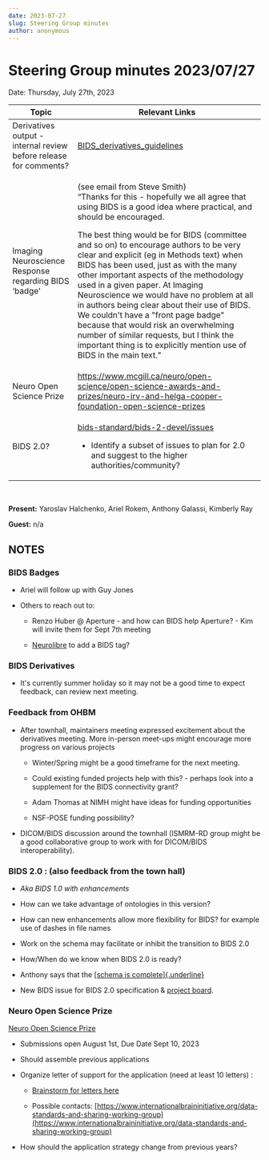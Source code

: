 ```yaml
---
date: 2023-07-27
slug: Steering Group minutes
author: anonymous
---
```


# Steering Group minutes 2023/07/27

Date: Thursday, July 27th, 2023

<!--more-->


<table>
 <thead>
  <tr class="header">
   <th>
    <strong>
     Topic
    </strong>
   </th>
   <th>
    <strong>
     Relevant Links
    </strong>
   </th>
  </tr>
 </thead>
 <tbody>
  <tr class="odd">
   <td>
    Derivatives output - internal review before release for comments?
   </td>
   <td>
    <a href="https://docs.google.com/document/d/1JtTu5u7XTkWxxnCIH6sxGajGn1qG_syJ-p14aejpk3E/edit?usp=drive_link">
     <span class="underline">
      BIDS_derivatives_guidelines
     </span>
    </a>
   </td>
  </tr>
  <tr class="even">
   <td>
    Imaging Neuroscience Response regarding BIDS ‘badge’
   </td>
   <td>
    <p>
     (see email from Steve Smith)
     <br/>
     “Thanks for this - hopefully we all agree that using BIDS is a good idea where practical, and should be encouraged.
    </p>
    <p>
     The best thing would be for BIDS (committee and so on) to encourage authors to be very clear and explicit (eg in Methods text) when BIDS has been used, just as with the many other important aspects of the methodology used in a given paper. At Imaging Neuroscience we would have no problem at all in authors being clear about their use of BIDS. We couldn't have a "front page badge" because that would risk an overwhelming number of similar requests, but I think the important thing is to explicitly mention use of BIDS in the main text."
    </p>
   </td>
  </tr>
  <tr class="odd">
   <td>
    Neuro Open Science Prize
   </td>
   <td>
    <a href="https://www.mcgill.ca/neuro/open-science/open-science-awards-and-prizes/neuro-irv-and-helga-cooper-foundation-open-science-prizes">
     <span class="underline">
      https://www.mcgill.ca/neuro/open-science/open-science-awards-and-prizes/neuro-irv-and-helga-cooper-foundation-open-science-prizes
     </span>
    </a>
   </td>
  </tr>
  <tr class="even">
   <td>
    BIDS 2.0?
   </td>
   <td>
    <p>
     <a href="https://github.com/bids-standard/bids-2-devel/issues">
      <span class="underline">
       bids-standard/bids-2-devel/issues
      </span>
     </a>
    </p>
    <ul>
     <li>
      <p>
       Identify a subset of issues to plan for 2.0 and suggest to the higher authorities/community?
      </p>
     </li>
    </ul>
   </td>
  </tr>
 </tbody>
</table>

<BR>

**Present:** Yaroslav Halchenko, Ariel Rokem, Anthony Galassi, Kimberly
Ray

**Guest:** n/a

## NOTES

### BIDS Badges

-   Ariel will follow up with Guy Jones

-   Others to reach out to:

    -   Renzo Huber @ Aperture - and how can BIDS help Aperture? - Kim will invite them for Sept 7th meeting

    -   [Neurolibre](https://github.com/neurolibre/neurolibre) to add a BIDS tag?

### BIDS Derivatives

-   It\'s currently summer holiday so it may not be a good time to
    expect feedback, can review next meeting.

### Feedback from OHBM

-   After townhall, maintainers meeting expressed excitement about the
    derivatives meeting. More in-person meet-ups might encourage more
    progress on various projects

    -   Winter/Spring might be a good timeframe for the next meeting.

    -   Could existing funded projects help with this? - perhaps look
        into a supplement for the BIDS connectivity grant?

    -   Adam Thomas at NIMH might have ideas for funding opportunities

    -   NSF-POSE funding possibility?

-   DICOM/BIDS discussion around the townhall (ISMRM-RD group might be a good collaborative group to work with for DICOM/BIDS interoperability).

### BIDS 2.0 : (also feedback from the town hall)

-   *Aka BIDS 1.0 with enhancements*

-   How can we take advantage of ontologies in this version?

-   How can new enhancements allow more flexibility for BIDS? for example use of dashes in file names

-   Work on the schema may facilitate or inhibit the transition to BIDS 2.0

-   How/When do we know when BIDS 2.0 is ready?

-   Anthony says that the [[schema is
    complete]{.underline}](https://imgflip.com/i/7txwm7)

-   New BIDS issue for BIDS 2.0 specification & [project board](https://github.com/orgs/bids-standard/projects/10/views/1?layout=board).

### Neuro Open Science Prize

[Neuro Open Science Prize](https://www.mcgill.ca/neuro/open-science/open-science-awards-and-prizes/neuro-irv-and-helga-cooper-foundation-open-science-prizes)

-   Submissions open August 1st, Due Date Sept 10, 2023

-   Should assemble previous applications

-   Organize letter of support for the application (need at least 10 letters) :

    -   [Brainstorm for letters here](https://docs.google.com/spreadsheets/d/1gYfP1C84e1_81HPIGBbXl8v_Z3b43uCLGHBa0RhtnOM/edit#gid=0)

    -   Possible contacts:
        [https://www.internationalbraininitiative.org/data-standards-and-sharing-working-group](https://www.internationalbraininitiative.org/data-standards-and-sharing-working-group)

-   How should the application strategy change from previous years?
